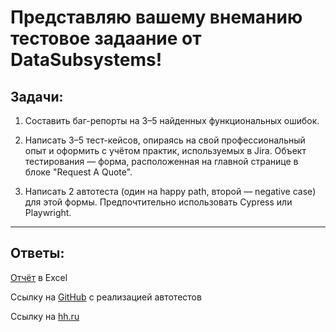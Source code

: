 # Представляю вашему внеманию тестовое задаание от DataSubsystems!

## Задачи:

1. Составить баг-репорты на 3–5 найденных функциональных ошибок.

2. Написать 3–5 тест-кейсов, опираясь на свой профессиональный опыт и оформить с учётом практик, используемых в Jira. Объект тестирования — форма, расположенная на главной странице в блоке "Request A Quote".

3. Написать 2 автотеста (один на happy path, второй — negative case) для этой формы. Предпочтительно использовать Cypress или Playwright.

---

## Ответы:

[Отчёт](https://docs.google.com/spreadsheets/d/12CW-RahCNqOP_nRQRzfLI4o7lfq_9_XC6UvrF9_80JQ/edit?gid=455475186#gid=455475186) в Excel

Ссылку на [GitHub](https://github.com/slavaroskoshnyy/DataSubsystems) с реализацией автотестов

Ссылку на [hh.ru](https://rostov.hh.ru/resume/ba67e02eff09be08bf0039ed1f5a5765644a6f)
